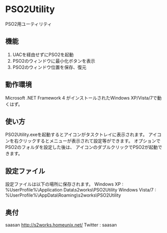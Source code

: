 PSO2Utility
===========

PSO2用ユーティリティ

機能
----

1. UACを経由せずにPSO2を起動
2. PSO2のウィンドウに最小化ボタンを表示
3. PSO2のウィンドウ位置を保存、復元

動作環境
--------

Microsoft .NET Framework 4 がインストールされたWindows XP/Vista/7で動くはず。

使い方
------

PSO2Utility.exeを起動するとアイコンがタスクトレイに表示されます。
アイコンを右クリックするとメニューが表示されて設定等ができます。
オプションでPSO2のフォルダを設定した後は、
アイコンのダブルクリックでPSO2が起動できます。

設定ファイル
------------

設定ファイルは以下の場所に保存されます。
Windows XP : %UserProfile%\Application Data\s2works\PSO2Utility
Windows Vista/7 : %UserProfile%\AppData\Roaming\s2works\PSO2Utility

奥付
----

saasan
http://s2works.homeunix.net/
Twitter : saasan
